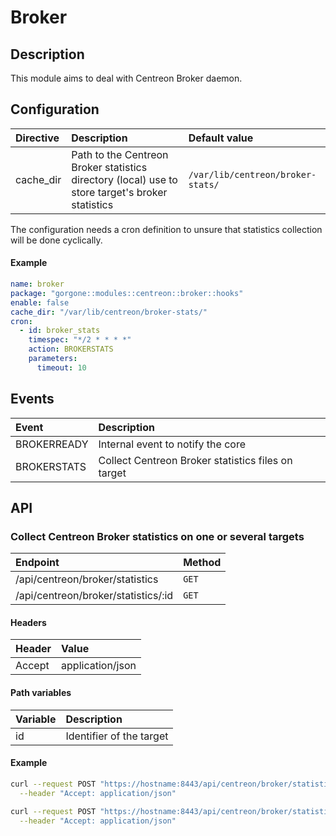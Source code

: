 # Broker

## Description

This module aims to deal with Centreon Broker daemon.

## Configuration

| Directive | Description | Default value |
| :- | :- | :- |
| cache_dir | Path to the Centreon Broker statistics directory (local) use to store target's broker statistics | `/var/lib/centreon/broker-stats/` |

The configuration needs a cron definition to unsure that statistics collection will be done cyclically.

#### Example

```yaml
name: broker
package: "gorgone::modules::centreon::broker::hooks"
enable: false
cache_dir: "/var/lib/centreon/broker-stats/"
cron:
  - id: broker_stats
    timespec: "*/2 * * * *"
    action: BROKERSTATS
    parameters:
      timeout: 10
```

## Events

| Event | Description |
| :- | :- |
| BROKERREADY | Internal event to notify the core |
| BROKERSTATS | Collect Centreon Broker statistics files on target |

## API

### Collect Centreon Broker statistics on one or several targets

| Endpoint | Method |
| :- | :- |
| /api/centreon/broker/statistics | `GET` |
| /api/centreon/broker/statistics/:id | `GET` |

#### Headers

| Header | Value |
| :- | :- |
| Accept | application/json |

#### Path variables

| Variable | Description |
| :- | :- |
| id | Identifier of the target |

#### Example

```bash
curl --request POST "https://hostname:8443/api/centreon/broker/statistics" \
  --header "Accept: application/json"
```

```bash
curl --request POST "https://hostname:8443/api/centreon/broker/statistics/2" \
  --header "Accept: application/json"
```
